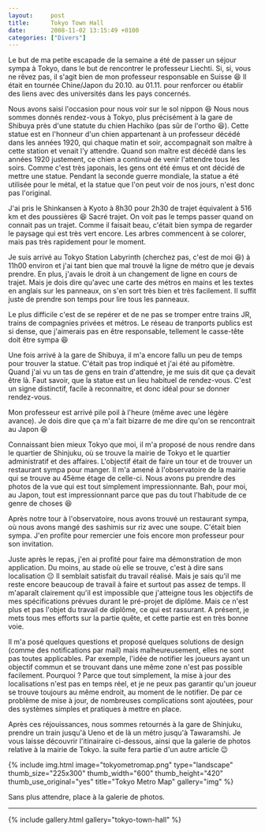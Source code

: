 ```yaml
---
layout:     post
title:      Tokyo Town Hall
date:       2008-11-02 13:15:49 +0100
categories: ["Divers"]
---
```


Le but de ma petite escapade de la semaine a été de passer un séjour sympa à Tokyo, dans le but de rencontrer le
professeur Liechti. Si, si, vous ne rêvez pas, il s'agit bien de mon professeur responsable en Suisse :laughing: Il
était en tournée Chine/Japon du 20.10. au 01.11. pour renforcer ou établir des liens avec des universités dans les
pays concernés.

<!--more-->

Nous avons saisi l'occasion pour nous voir sur le sol nippon :laughing: Nous nous sommes donnés rendez-vous à
Tokyo, plus précisément à la gare de Shibuya près d'une statute du chien Hachiko (pas sûr de l'ortho :laughing:).
Cette statue est en l'honneur d'un chien appartenant à un professeur décédé dans les années 1920, qui chaque matin
et soir, accompagnait son maître à cette station et venait l'y attendre. Quand son maître est décédé dans les
années 1920 justement, ce chien a continué de venir l'attendre tous les soirs. Comme c'est très japonais, les gens
ont été émus et ont décidé de mettre une statue. Pendant la seconde guerre mondiale, la statue a été utilisée pour
le métal, et la statue que l'on peut voir de nos jours, n'est donc pas l'original.

J'ai pris le Shinkansen à Kyoto à 8h30 pour 2h30 de trajet équivalent à 516 km et des poussières :laughing: Sacré
trajet. On voit pas le temps passer quand on connait pas un trajet. Comme il faisait beau, c'était bien sympa de
regarder le paysage qui est très vert encore. Les arbres commencent à se colorer, mais pas très rapidement pour le
moment.

Je suis arrivé au Tokyo Station Labyrinth (cherchez pas, c'est de moi :laughing:) à 11h00 environ et j'ai tant
bien que mal trouvé la ligne de métro que je devais prendre. En plus, j'avais le droit à un changement de ligne en
cours de trajet. Mais je dois dire qu'avec une carte des métros en mains et les textes en anglais sur les panneaux,
on s'en sort très bien et très facilement. Il suffit juste de prendre son temps pour lire tous les panneaux.

Le plus difficile c'est de se repérer et de ne pas se tromper entre trains JR, trains de compagnies privées et
métros. Le réseau de tranports publics est si dense, que j'aimerais pas en être responsable, tellement le
casse-tête doit être sympa :laughing:

Une fois arrivé à la gare de Shibuya, il m'a encore fallu un peu de temps pour trouver la statue. C'était pas trop
indiqué et j'ai été au pifomètre. Quand j'ai vu un tas de gens en train d'attendre, je me suis dit que ça devait
être là. Faut savoir, que la statue est un lieu habituel de rendez-vous. C'est un signe distinctif, facile à
reconnaitre, et donc idéal pour se donner rendez-vous.

Mon professeur est arrivé pile poil à l'heure (même avec une légère avance). Je dois dire que ça m'a fait bizarre
de me dire qu'on se rencontrait au Japon :laughing:

Connaissant bien mieux Tokyo que moi, il m'a proposé de nous rendre dans le quartier de Shinjuku, où se trouve la
mairie de Tokyo et le quartier administratif et des affaires. L'objectif était de faire un tour et de trouver un
restaurant sympa pour manger. Il m'a amené à l'observatoire de la mairie qui se trouve au 45ème étage de celle-ci.
Nous avons pu prendre des photos de la vue qui est tout simplement impressionnante. Bah, pour moi, au Japon, tout
est impressionnant parce que pas du tout l'habitude de ce genre de choses :laughing:

Après notre tour à l'observatoire, nous avons trouvé un restaurant sympa, où nous avons mangé des sashimis sur riz
avec une soupe. C'était bien sympa. J'en profite pour remercier une fois encore mon professeur pour son invitation.

Juste après le repas, j'en ai profité pour faire ma démonstration de mon application. Du moins, au stade où elle se
trouve, c'est à dire sans localisation :neutral_face: Il semblait satisfait du travail réalisé. Mais je sais qu'il
me reste encore beaucoup de travail à faire et surtout pas assez de temps. Il m'aparaît clairement qu'il est
impossible que j'atteigne tous les objectifs de mes spécifications prévues durant le pré-projet de diplôme. Mais ce
n'est plus et pas l'objet du travail de diplôme, ce qui est rassurant. A présent, je mets tous mes efforts sur la
partie quête, et cette partie est en très bonne voie.

Il m'a posé quelques questions et proposé quelques solutions de design (comme des notifications par mail) mais
malheureusement, elles ne sont pas toutes applicables. Par exemple, l'idée de notifier les joueurs ayant un
objectif commun et se trouvant dans une même zone n'est pas possible facilement. Pourquoi ? Parce que tout
simplement, la mise à jour des localisations n'est pas en temps réel, et je ne peux pas garantir qu'un joueur se
trouve toujours au même endroit, au moment de le notifier. De par ce problème de mise à jour, de nombreuses
complications sont ajoutées, pour des systèmes simples et pratiques à mettre en place.

Après ces réjouissances, nous sommes retournés à la gare de Shinjuku, prendre un train jusqu'à Ueno et de là un
métro jusqu'à Tawaramshi. Je vous laisse découvrir l'itinairaire ci-dessous, ainsi que la galerie de photos
relative à la mairie de Tokyo. la suite fera partie d'un autre article :wink:

<!-- /assets/images/posts/2008-11-02-tokyo-town-hall/tokyometromap.png -->
{% include img.html
    image="tokyometromap.png"
    type="landscape"
    thumb_size="225x300"
    thumb_width="600"
    thumb_height="420"
    thumb_use_original="yes"
    title="Tokyo Metro Map"
    gallery="img"
%}

Sans plus attendre, place à la galerie de photos.

-----

{% include gallery.html gallery="tokyo-town-hall" %}